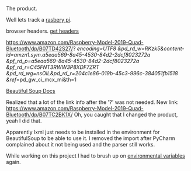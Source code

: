 The product.

Well lets track a [rasbery pi](https://www.amazon.com/Raspberry-Model-2019-Quad-Bluetooth/dp/B07TD42S27/?_encoding=UTF8&pd_rd_w=RKzk5&content-id=amzn1.sym.a5eaa569-8a45-4530-84d2-2dcf8023272a&pf_rd_p=a5eaa569-8a45-4530-84d2-2dcf8023272a&pf_rd_r=C45FNT3RWW3P8XDF7ZRT&pd_rd_wg=nsOlL&pd_rd_r=204c1e86-019b-45c3-996c-384051fb1518&ref_=pd_gw_ci_mcx_mi&th=1).

browser headers.
[get headers](http://myhttpheader.com/)

https://www.amazon.com/Raspberry-Model-2019-Quad-Bluetooth/dp/B07TD42S27/?
_encoding=UTF8
&pd_rd_w=RKzk5&content-id=amzn1.sym.a5eaa569-8a45-4530-84d2-2dcf8023272a
&pf_rd_p=a5eaa569-8a45-4530-84d2-2dcf8023272a
&pf_rd_r=C45FNT3RWW3P8XDF7ZRT
&pd_rd_wg=nsOlL&pd_rd_r=204c1e86-019b-45c3-996c-384051fb1518
&ref_=pd_gw_ci_mcx_mi&th=1

[Beautiful Soup Docs](https://www.crummy.com/software/BeautifulSoup/bs4/doc/)

Realized that a lot of the link info after the '?' was not needed. New link:
https://www.amazon.com/Raspberry-Model-2019-Quad-Bluetooth/dp/B07TC2BK1X/
Oh, you caught that I changed the product, yeah I did that.

Apparently lxml just needs to be installed in the environment for BeautifulSoup
to be able to use it. I removed the import after PyCharm complained about it
not being used and the parser still works.

While working on this project I had to brush up on [environmental variables](https://www.geeksforgeeks.org/python-os-environ-object/) again.
